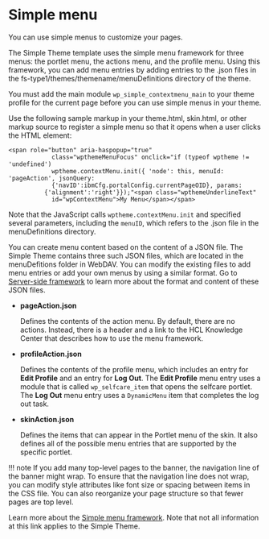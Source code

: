 # Simple menu

You can use simple menus to customize your pages.

The Simple Theme template uses the simple menu framework for three menus: the portlet menu, the actions menu, and the profile menu. Using this framework, you can add menu entries by adding entries to the .json files in the fs-type1/themes/themename/menuDefinitions directory of the theme.

You must add the main module `wp_simple_contextmenu_main` to your theme profile for the current page before you can use simple menus in your theme.

Use the following sample markup in your theme.html, skin.html, or other markup source to register a simple menu so that it opens when a user clicks the HTML element:

```
<span role="button" aria-haspopup="true"
            class="wpthemeMenuFocus" onclick="if (typeof wptheme != 'undefined')
            wptheme.contextMenu.init({ 'node': this, menuId: 'pageAction', jsonQuery:
            {'navID':ibmCfg.portalConfig.currentPageOID}, params:
          {'alignment':'right'}});"<span class="wpthemeUnderlineText"
            id="wpContextMenu">My Menu</span></span>
```

Note that the JavaScript calls `wptheme.contextMenu.init` and specified several parameters, including the `menuID`, which refers to the .json file in the menuDefinitions directory.

You can create menu content based on the content of a JSON file. The Simple Theme contains three such JSON files, which are located in the menuDefitions folder in WebDAV. You can modify the existing files to add menu entries or add your own menus by using a similar format. Go to [Server-side framework](../customizing_theme/menus/simple_menu_framework/themeopt_cust_serverframe.md#) to learn more about the format and content of these JSON files.

-   **pageAction.json**

    Defines the contents of the action menu. By default, there are no actions. Instead, there is a header and a link to the HCL Knowledge Center that describes how to use the menu framework.

-   **profileAction.json**

    Defines the contents of the profile menu, which includes an entry for **Edit Profile** and an entry for **Log Out**. The **Edit Profile** menu entry uses a module that is called `wp_selfcare_item` that opens the selfcare portlet. The **Log Out** menu entry uses a `DynamicMenu` item that completes the log out task.

-   **skinAction.json**

    Defines the items that can appear in the Portlet menu of the skin. It also defines all of the possible menu entries that are supported by the specific portlet.


!!! note
    If you add many top-level pages to the banner, the navigation line of the banner might wrap. To ensure that the navigation line does not wrap, you can modify style attributes like font size or spacing between items in the CSS file. You can also reorganize your page structure so that fewer pages are top level.

Learn more about the [Simple menu framework](../customizing_theme/menus/simple_menu_framework/index.md). Note that not all information at this link applies to the Simple Theme.


